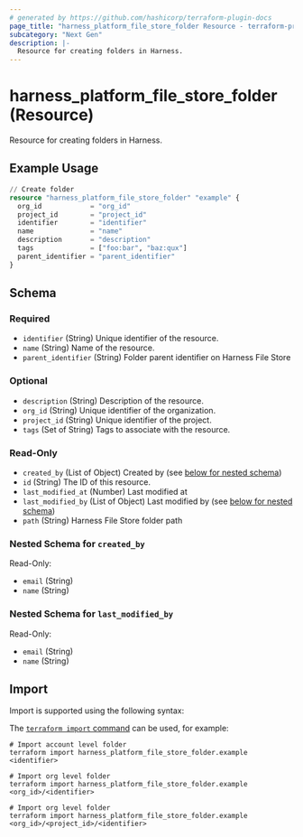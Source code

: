 ```yaml
---
# generated by https://github.com/hashicorp/terraform-plugin-docs
page_title: "harness_platform_file_store_folder Resource - terraform-provider-harness"
subcategory: "Next Gen"
description: |-
  Resource for creating folders in Harness.
---
```


# harness_platform_file_store_folder (Resource)

Resource for creating folders in Harness.

## Example Usage

```terraform
// Create folder
resource "harness_platform_file_store_folder" "example" {
  org_id            = "org_id"
  project_id        = "project_id"
  identifier        = "identifier"
  name              = "name"
  description       = "description"
  tags              = ["foo:bar", "baz:qux"]
  parent_identifier = "parent_identifier"
}
```

<!-- schema generated by tfplugindocs -->
## Schema

### Required

- `identifier` (String) Unique identifier of the resource.
- `name` (String) Name of the resource.
- `parent_identifier` (String) Folder parent identifier on Harness File Store

### Optional

- `description` (String) Description of the resource.
- `org_id` (String) Unique identifier of the organization.
- `project_id` (String) Unique identifier of the project.
- `tags` (Set of String) Tags to associate with the resource.

### Read-Only

- `created_by` (List of Object) Created by (see [below for nested schema](#nestedatt--created_by))
- `id` (String) The ID of this resource.
- `last_modified_at` (Number) Last modified at
- `last_modified_by` (List of Object) Last modified by (see [below for nested schema](#nestedatt--last_modified_by))
- `path` (String) Harness File Store folder path

<a id="nestedatt--created_by"></a>
### Nested Schema for `created_by`

Read-Only:

- `email` (String)
- `name` (String)


<a id="nestedatt--last_modified_by"></a>
### Nested Schema for `last_modified_by`

Read-Only:

- `email` (String)
- `name` (String)

## Import

Import is supported using the following syntax:

The [`terraform import` command](https://developer.hashicorp.com/terraform/cli/commands/import) can be used, for example:

```shell
# Import account level folder
terraform import harness_platform_file_store_folder.example <identifier>

# Import org level folder
terraform import harness_platform_file_store_folder.example <org_id>/<identifier>

# Import org level folder
terraform import harness_platform_file_store_folder.example <org_id>/<project_id>/<identifier>
```
